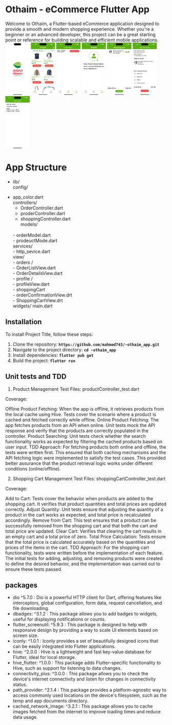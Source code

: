 # Othaim - eCommerce Flutter App

Welcome to Othaim, a Flutter-based eCommerce application designed to provide a smooth and modern shopping experience. Whether you're a beginner or an advanced developer, this project can be a great starting point or reference for building scalable and efficient mobile applications.
<br>
<img src="https://github.com/mahmed743/-othaim_app/blob/master/screenshot/1.png" width="15%"></img>
<img src="https://github.com/mahmed743/-othaim_app/blob/master/screenshot/2.png" width="15%"></img>
<img src="https://github.com/mahmed743/-othaim_app/blob/master/screenshot/3.png" width="15%"></img>
<img src="https://github.com/mahmed743/-othaim_app/blob/master/screenshot/4.png" width="15%"></img>
<img src="https://github.com/mahmed743/-othaim_app/blob/master/screenshot/5.png" width="15%"></img>
<img src="https://github.com/mahmed743/-othaim_app/blob/master/screenshot/6.png" width="15%"></img>
<img src="https://github.com/mahmed743/-othaim_app/blob/master/screenshot/7.png" width="15%"></img>
<br>
# App Structure
* lib/ <br>
    config/   <br>
- app_color.dart<br>
    controllers/
	   <br>
	- OrderController.dart<br>
	- proderController.dart<br>
	- shoppingController.dart<br>
	models/
	 <br>
	- orderModel.dart<br>
	- prodeuctMode.dart<br>
	services/
	 <br>
	- http_sevice.dart<br>
	view/
	 <br>
	- orders /<br>
		- OrderListView.dart <br>
		- OrderDetailsView.dart <br>
	 - profile /<br>
		- profileView.dart<br>
	  - shoppingCart <br>
		- orderConfirmationView.drt <br>
		- ShoppingCartView.drt <br>
	widgets/
	main.dart


## **Installation**

To install Project Title, follow these steps:

1. Clone the repository: **`https://github.com/mahmed743/-othaim_app.git`**
2. Navigate to the project directory: **`cd -othaim_app`**
3. Install dependencies: **`flutter pub get`**
4. Build the project: **`flutter run`**


## **Unit tests and TDD**
1. Product Management
Test Files: productController_test.dart

Coverage:

Offline Product Fetching: When the app is offline, it retrieves products from the local cache using Hive. Tests cover the scenario where a product is cached and fetched correctly while offline.
Online Product Fetching: The app fetches products from an API when online. Unit tests mock the API response and verify that the products are correctly populated in the controller.
Product Searching: Unit tests check whether the search functionality works as expected by filtering the cached products based on user input.
TDD Approach: For fetching products both online and offline, the tests were written first. This ensured that both caching mechanisms and the API fetching logic were implemented to satisfy the test cases. This provided better assurance that the product retrieval logic works under different conditions (online/offline).

2. Shopping Cart Management
Test Files: shoppingCartController_test.dart

Coverage:

Add to Cart: Tests cover the behavior when products are added to the shopping cart. It verifies that product quantities and total prices are updated correctly.
Adjust Quantity: Unit tests ensure that adjusting the quantity of a product in the cart works as expected, and total price is recalculated accordingly.
Remove from Cart: This test ensures that a product can be successfully removed from the shopping cart and that both the cart and total price are updated.
Clear Cart: Verifies that clearing the cart results in an empty cart and a total price of zero.
Total Price Calculation: Tests ensure that the total price is calculated accurately based on the quantities and prices of the items in the cart.
TDD Approach: For the shopping cart functionality, tests were written before the implementation of each feature. The initial tests for adding, adjusting, and removing products were created to define the desired behavior, and the implementation was carried out to ensure these tests passed.
## **packages**
- dio ^5.7.0 : Dio is a powerful HTTP client for Dart, offering features like interceptors, global configuration, form data, request cancellation, and file downloading.
- dbadges: ^3.1.2 : This package allows you to add badges to widgets, useful for displaying notifications or counts.
- flutter_screenutil: ^5.9.3 : This package is designed to help with responsive design by providing a way to scale UI elements based on screen size.
- iconly: ^1.0.1 : Iconly provides a set of beautifully designed icons that can be easily integrated into Flutter applications.
- hive: ^2.0.0 :  Hive is a lightweight and fast key-value database for Flutter, ideal for local storage.
- hive_flutter: ^1.0.0 : This package adds Flutter-specific functionality to Hive, such as support for listening to data changes.
- connectivity_plus: ^3.0.0 : This package allows you to check the device's internet connectivity and listen for changes in connectivity status.
-  path_provider: ^2.1.4 : This package provides a platform-agnostic way to access commonly used locations on the device's filesystem, such as the temp and app documents directory.
-  cached_network_image: ^3.2.1 : This package allows you to cache images fetched from the internet to improve loading times and reduce data usage.


